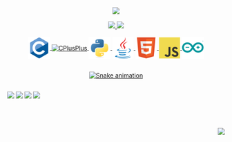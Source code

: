 ##
<p align="center">
  <img src="https://i.giphy.com/media/NKEt9elQ5cR68/giphy.webp" />
</p>

 <div align="center">
  <a href="https://github.com/Davi4076018">
  <img height="165em" src="https://github-readme-stats.vercel.app/api?username=Davi4076018&show_icons=true&theme=aura"/>
  <img height="165em" src="https://github-readme-stats.vercel.app/api/top-langs/?username=Davi4076018&layout=compact&langs_count=7&theme=aura"/>
</div>
 <div style="display: inline_block"  align="center"><br>
  <img align="center" alt="HTML" height="50" width="50" src="https://raw.githubusercontent.com/devicons/devicon/master/icons/c/c-original.svg">
  <img align="center" alt="CPlusPlus" height="50" width="50" src="https://cdn.jsdelivr.net/gh/devicons/devicon/icons/cplusplus/cplusplus-original.svg" />
  <img align="center" alt="HTML" height="50" width="50" src="https://raw.githubusercontent.com/devicons/devicon/master/icons/python/python-original.svg">
  <img align="center" alt="HTML" height="50" width="50" src="https://raw.githubusercontent.com/devicons/devicon/master/icons/java/java-original.svg">
  <img align="center" alt="HTML" height="50" width="50" src="https://raw.githubusercontent.com/devicons/devicon/master/icons/html5/html5-original.svg">
  <img align="center" alt="HTML" height="50" width="50" src="https://raw.githubusercontent.com/devicons/devicon/master/icons/javascript/javascript-original.svg">
  <img align="center" alt="HTML" height="50" width="50" src="https://raw.githubusercontent.com/devicons/devicon/master/icons/arduino/arduino-original.svg">
  

 </div>
   
## 
 
    
 <div align="center">
   
![Snake animation](https://github.com/Davi4076018/Davi4076018/blob/output/github-contribution-grid-snake.svg)
   
</div>

##
   
<div> 
  <a href="https://www.instagram.com/davi_alves_c/" target="_blank"><img src="https://img.shields.io/badge/-Instagram-%23E4405F?style=for-the-badge&logo=instagram&logoColor=white" target="_blank"></a>
   <a href = "mailto: davi.alves@aluno.ifsp.edu.br"><img src="https://img.shields.io/badge/-Gmail-%23333?style=for-the-badge&logo=gmail&logoColor=white" target="_blank"></a>
   <a href="https://www.linkedin.com/in/davi-alves-da-costa-640602205/" target="_blank"><img src="https://img.shields.io/badge/-LinkedIn-%230077B5?style=for-the-badge&logo=linkedin&logoColor=white" target="_blank"></a> 
  <a href="https://api.whatsapp.com/send?phone=5518981108765" target="_blank"><img src="https://img.shields.io/badge/WhatsApp-25D366?style=for-the-badge&logo=whatsapp&logoColor=white" target="_blank"></a> 
  

 </div>    
   
   <br>
   <br>
   <br>
   
<div align="right">
  
   ![](https://komarev.com/ghpvc/?username=Davi4076018&color=blueviolet)
     
</div>



